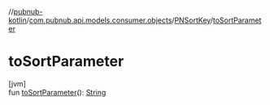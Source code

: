 //[pubnub-kotlin](../../../index.md)/[com.pubnub.api.models.consumer.objects](../index.md)/[PNSortKey](index.md)/[toSortParameter](to-sort-parameter.md)

# toSortParameter

[jvm]\
fun [toSortParameter](to-sort-parameter.md)(): [String](https://kotlinlang.org/api/latest/jvm/stdlib/kotlin/-string/index.html)
